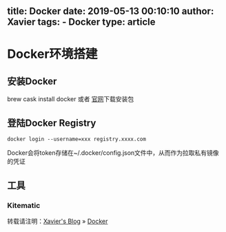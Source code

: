 title: Docker
date: 2019-05-13 00:10:10 
author: Xavier
tags: 
    - Docker
type: article
---

# Docker环境搭建
## 安装Docker
brew cask install docker 或者 [官网](https://docs.docker.com/docker-for-mac/release-notes/)下载安装包
## 登陆Docker Registry
```
docker login --username=xxx registry.xxxx.com
```
Docker会将token存储在~/.docker/config.json文件中，从而作为拉取私有镜像的凭证
## 工具
### Kitematic

转载请注明：[Xavier's Blog](https://zsy-cn.github.io) » [Docker](https://zsy-cn.github.io/Docker.html/)